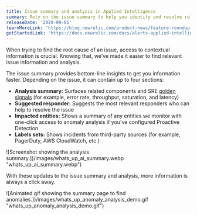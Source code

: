 ```yaml
---
title: Issue summary and analysis in Applied Intelligence
summary: Rely on the issue summary to help you identify and resolve relevant issues.
releaseDate: '2020-09-01'
learnMoreLink: 'https://blog.newrelic.com/product-news/feature-roundup-applied-intelligence/'
getStartedLink: 'https://docs.newrelic.com/docs/alerts-applied-intelligence/applied-intelligence/incident-intelligence/get-started-incident-intelligence#issue-feed'
---
```


When trying to find the root cause of an issue, access to contextual information is crucial. Knowing that, we’ve made it easier to find relevant issue information and analysis.

The issue summary provides bottom-line insights to get you information faster. Depending on the issue, it can contain up to four sections:

- **Analysis summary:** Surfaces related components and SRE [golden signals](https://landing.google.com/sre/sre-book/chapters/monitoring-distributed-systems/#xref_monitoring_golden-signals) (for example, error rate, throughput, saturation, and latency)
- **Suggested responder:** Suggests the most relevant responders who can help to resolve the issue
- **Impacted entities:** Shows a summary of any entities we monitor with one-click access to anomaly analysis if you’ve configured Proactive Detection
- **Labels sets:** Shows incidents from third-party sources (for example, PagerDuty, AWS CloudWatch, etc.)

![Screenshot showing the analysis summary.])/images/whats_up_ai_summary.webp "whats_up_ai_summary.webp")

With these updates to the issue summary and analysis, more information is always a click away.

![Animated gif showing the summary page to find anomalies.])/images/whats_up_anomaly_analysis_demo.gif "whats_up_anomaly_analysis_demo.gif")
